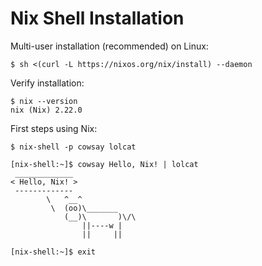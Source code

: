 # Nix Shell Installation

Multi-user installation (recommended) on Linux:

```
$ sh <(curl -L https://nixos.org/nix/install) --daemon
```

Verify installation:

```
$ nix --version
nix (Nix) 2.22.0
```

First steps using Nix:

```
$ nix-shell -p cowsay lolcat

[nix-shell:~]$ cowsay Hello, Nix! | lolcat
 _____________
< Hello, Nix! >
 -------------
        \   ^__^
         \  (oo)\_______
            (__)\       )\/\
                ||----w |
                ||     ||

[nix-shell:~]$ exit

```
